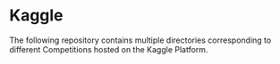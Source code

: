 # Kaggle

The following repository contains multiple directories corresponding to different Competitions hosted on the Kaggle Platform.
